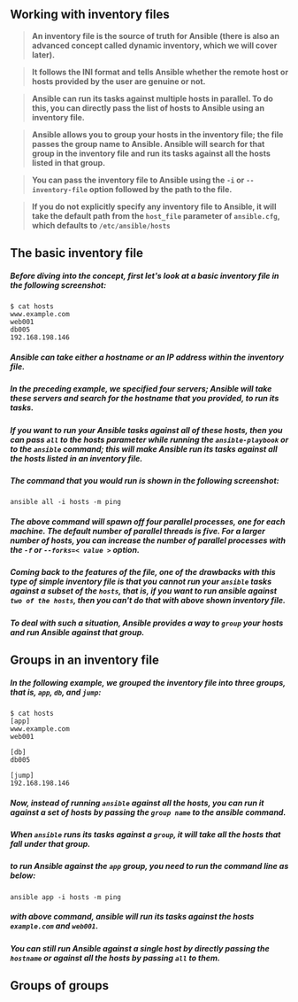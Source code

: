 ## Working with inventory files

> **An inventory file is the source of truth for Ansible (there is also an advanced concept called dynamic inventory, which we will cover later).**

> **It follows the INI format and tells Ansible whether the remote host or hosts provided by the user are genuine or not.**

> **Ansible can run its tasks against multiple hosts in parallel. To do this, you can directly pass the list of hosts to Ansible using an inventory file.**

> **Ansible allows you to group your hosts in the inventory file; the file passes the group name to Ansible. Ansible will search for that group in the inventory file and run its tasks against all the hosts listed in that group.**

> **You can pass the inventory file to Ansible using the `-i` or `--inventory-file` option followed by the path to the file.**

> **If you do not explicitly specify any inventory file to Ansible, it will take the default path from the `host_file` parameter of `ansible.cfg`, which defaults to `/etc/ansible/hosts`**

## The basic inventory file

##### Before diving into the concept, first let's look at a basic inventory file in the following screenshot:

```
$ cat hosts
www.example.com
web001
db005
192.168.198.146
```

##### Ansible can take either a hostname or an IP address within the inventory file. 

##### In the preceding example, we specified four servers; Ansible will take these servers and search for the hostname that you provided, to run its tasks. 

##### If you want to run your Ansible tasks against all of these hosts, then you can pass `all` to the hosts parameter while running the `ansible-playbook` or to the `ansible` command; this will make Ansible run its tasks against all the hosts listed in an inventory file.

##### The command that you would run is shown in the following screenshot:

```
ansible all -i hosts -m ping
```

##### The above command will spawn off four parallel processes, one for each machine. The default number of parallel threads is five. For a larger number of hosts, you can increase the number of parallel processes with the `-f` or `--forks=< value >` option.

##### Coming back to the features of the file, one of the drawbacks with this type of simple inventory file is that you cannot run your `ansible` tasks against a subset of the `hosts`, that is, if you want to run ansible against `two of the hosts`, then you can't do that with above shown inventory file. 

##### To deal with such a situation, Ansible provides a way to `group` your hosts and run Ansible against that group.

## Groups in an inventory file

##### In the following example, we grouped the inventory file into three groups, that is, `app`, `db`, and `jump`:

```
$ cat hosts
[app]
www.example.com
web001

[db]
db005

[jump]
192.168.198.146
```

##### Now, instead of running `ansible` against all the hosts, you can run it against a set of hosts by passing the `group name` to the ansible command. 

##### When `ansible` runs its tasks against a `group`, it will take all the hosts that fall under that group. 

##### to run Ansible against the `app` group, you need to run the command line as below:

```
ansible app -i hosts -m ping 
```

##### with above command, ansible will run its tasks against the hosts `example.com` and `web001`.

##### You can still run Ansible against a single host by directly passing the `hostname` or against all the hosts by passing `all` to them.

## Groups of groups
